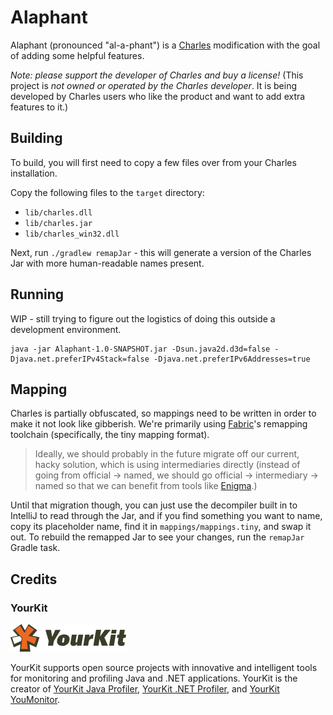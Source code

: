 # Alaphant

Alaphant (pronounced "al-a-phant") is a [Charles](https://charlesproxy.com) modification with the goal of adding some helpful features.

*Note: please support the developer of Charles and buy a license!*
(This project is *not owned or operated by the Charles developer*. It is being developed by Charles users who like the product and want to add extra features to it.)

## Building

To build, you will first need to copy a few files over from your Charles installation.

Copy the following files to the `target` directory:

- `lib/charles.dll`
- `lib/charles.jar`
- `lib/charles_win32.dll`

Next, run `./gradlew remapJar` - this will generate a version of the Charles Jar with more human-readable names present.

## Running

WIP - still trying to figure out the logistics of doing this outside a development environment.

```shell
java -jar Alaphant-1.0-SNAPSHOT.jar -Dsun.java2d.d3d=false -Djava.net.preferIPv4Stack=false -Djava.net.preferIPv6Addresses=true
```

## Mapping

Charles is partially obfuscated, so mappings need to be written in order to make it not look like gibberish.
We're primarily using [Fabric](https://github.com/fabricmc)'s remapping toolchain (specifically, the tiny mapping format).

> Ideally, we should probably in the future migrate off our current, hacky solution, which is using intermediaries directly
(instead of going from official -> named, we should go official -> intermediary -> named so that we can benefit from tools
like [Enigma](https://github.com/fabricmc/enigma).)

Until that migration though, you can just use the decompiler built in to IntelliJ to read through the Jar, and if you
find something you want to name, copy its placeholder name, find it in `mappings/mappings.tiny`, and swap it out.
To rebuild the remapped Jar to see your changes, run the `remapJar` Gradle task.

## Credits

### YourKit

[![YourKit Logo](.github/yklogo.png)](https://www.yourkit.com)

YourKit supports open source projects with innovative and intelligent tools
for monitoring and profiling Java and .NET applications.
YourKit is the creator of <a href="https://www.yourkit.com/java/profiler/">YourKit Java Profiler</a>,
<a href="https://www.yourkit.com/.net/profiler/">YourKit .NET Profiler</a>,
and <a href="https://www.yourkit.com/youmonitor/">YourKit YouMonitor</a>.
